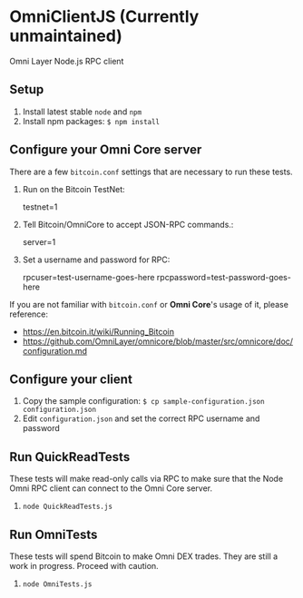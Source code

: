 # OmniClientJS (Currently unmaintained)

Omni Layer Node.js RPC client

## Setup

1. Install latest stable `node` and `npm`
1. Install npm packages: `$ npm install`

## Configure your Omni Core server

There are a few `bitcoin.conf` settings that are necessary to run these tests.

1. Run on the Bitcoin TestNet:

     testnet=1


1. Tell Bitcoin/OmniCore to accept JSON-RPC commands.:

    server=1

1. Set a username and password for RPC:

    rpcuser=test-username-goes-here
    rpcpassword=test-password-goes-here

If you are not familiar with `bitcoin.conf` or **Omni Core**'s usage of it, please reference:

* https://en.bitcoin.it/wiki/Running_Bitcoin
* https://github.com/OmniLayer/omnicore/blob/master/src/omnicore/doc/configuration.md

## Configure your client

1. Copy the sample configuration: `$ cp sample-configuration.json configuration.json`
1. Edit `configuration.json` and set the correct RPC username and password

## Run QuickReadTests

These tests will make read-only calls via RPC to make sure that the Node Omni RPC client can
connect to the Omni Core server.

1. `node QuickReadTests.js`

## Run OmniTests

These tests will spend Bitcoin to make Omni DEX trades. They are still a work in progress. Proceed
with caution.

1. `node OmniTests.js`

